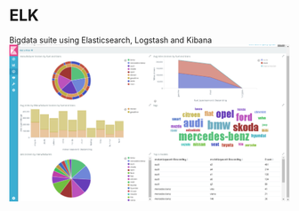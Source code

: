 # ELK
Bigdata suite using Elasticsearch, Logstash and Kibana 
![alt text](https://github.com/gitPratikSingh/ELK/blob/master/Kibana_Dashboard.png)



